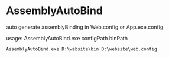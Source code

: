 # AssemblyAutoBind

auto generate assemblyBinding in Web.config or App.exe.config


usage: AssemblyAutoBind.exe configPath binPath

```
AssemblyAutoBind.exe D:\website\bin D:\website\web.config
```
